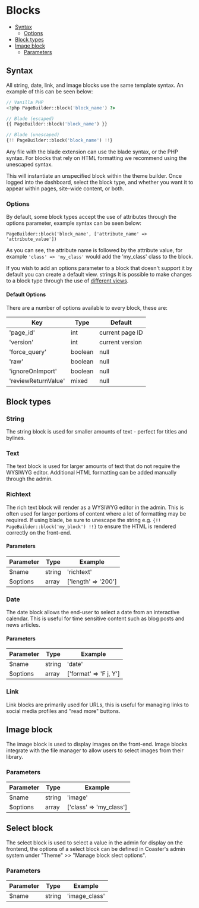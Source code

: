 # Blocks
- [Syntax](#syntax)
  - [Options](#options)
- [Block types](#block-types)
- [Image block](#image-block)
  - [Parameters](#parameters-2)

## Syntax

All string, date, link, and image blocks use the same template syntax. An example of this can be seen below:

```php
// Vanilla PHP
<?php PageBuilder::block('block_name') ?>

// Blade (escaped)
{{ PageBuilder::block('block_name') }}

// Blade (unescaped)
{!! PageBuilder::block('block_name') !!}
```

Any file with the blade extension can use the blade syntax, or the PHP syntax. For blocks that rely on HTML formatting we recommend using the unescaped syntax.

This will instantiate an unspecified block within the theme builder. Once logged into the dashboard, select the block type, and whether you want it to appear within pages, site-wide content, or both.

### Options

By default, some block types accept the use of attributes through the options parameter, example syntax can be seen below:

`PageBuilder::block('block_name', ['attribute_name' => 'attribute_value'])`

As you can see, the attribute name is followed by the attribute value, for example `'class' => 'my_class'` would add the 'my_class' class to the block.

If you wish to add an options parameter to a block that doesn't support it by default you can create a default view. strings
It is possible to make changes to a block type through the use of [different views](#).

#### Default Options

There are a number of options available to every block, these are:

| Key                 | Type          | Default             |
| ------------------- | ------------- | ------------------- |
| 'page_id'           | int           | current page ID     |
| 'version'           | int           | current version     |
| 'force_query'       | boolean       | null                |
| 'raw'               | boolean       | null                |
| 'ignoreOnImport'    | boolean       | null                |
| 'reviewReturnValue' | mixed         | null                |

## Block types

### String

The string block is used for smaller amounts of text - perfect for titles and bylines.

### Text

The text block is used for larger amounts of text that do not require the WYSIWYG editor. Additional HTML formatting can be added manually through the admin.

### Richtext

The rich text block will render as a WYSIWYG editor in the admin. This is often used for larger portions of content where a lot of formatting may be required. If using blade, be sure to unescape the string e.g. `{!! PageBuilder::block('my_block') !!}` to ensure the HTML is rendered correctly on the front-end.

#### Parameters

| Parameter | Type    | Example             |
| --------- | ------- | ------------------- |
| $name     | string  | 'richtext'          |
| $options  | array   | ['length' => '200'] |

### Date

The date block allows the end-user to select a date from an interactive calendar. This is useful for time sensitive content such as blog posts and news articles.

#### Parameters

| Parameter | Type    | Example                |
| --------- | ------- | ---------------------- |
| $name     | string  | 'date'                 |
| $options  | array   | ['format' => 'F j, Y'] |

### Link

Link blocks are primarily used for URLs, this is useful for managing links to social media profiles and "read more" buttons.

## Image block

The image block is used to display images on the front-end. Image blocks integrate with the file manager to allow users to select images from their library.

### Parameters

| Parameter | Type    | Example                 |
| --------- | ------- | ----------------------- |
| $name     | string  | 'image'                 |
| $options  | array   | ['class' => 'my_class'] |

## Select block

The select block is used to select a value in the admin for display on the frontend, the options of a select block can be defined in Coaster's admin system under "Theme" >> "Manage block slect options".

### Parameters

| Parameter | Type    | Example                 |
| --------- | ------- | ----------------------- |
| $name     | string  | 'image_class'           |

